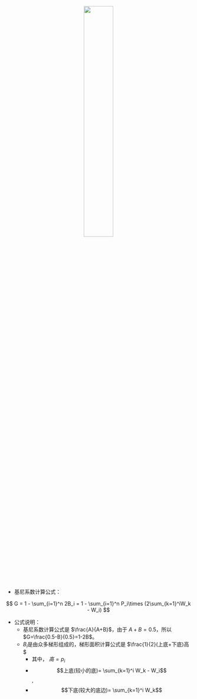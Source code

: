 <center>

<img src="https://files.mdnice.com/user/12538/79e6b544-8381-4957-8f71-cf8ed9661007.png" width=40%>
  
</center>


- 基尼系数计算公式：

$$
G = 1 - \sum_{i=1}^n 2B_i = 1 - \sum_{i=1}^n P_i\times (2\sum_{k=1}^iW_k - W_i)
$$

- 公式说明：
  - 基尼系数计算公式是 $\frac{A}{A+B}$，由于 $A+B=0.5$，所以 $G=\frac{0.5-B}{0.5}=1-2B$。
  - $B_i$是由众多梯形组成的，梯形面积计算公式是 $\frac{1}{2}(上底+下底)高$
    - 其中， $高=p_i$
    -  $$上底(较小的底)= \sum_{k=1}^i W_k - W_i$$, 
    - $$下底(较大的底边)= \sum_{k=1}^i W_k$$
